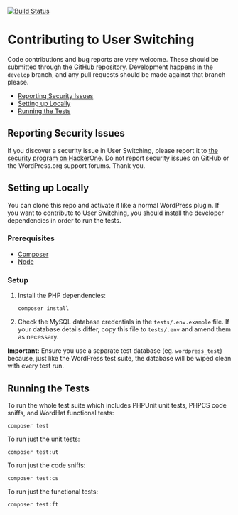 [![Build Status](https://travis-ci.org/johnbillion/user-switching.svg?branch=develop)](https://travis-ci.org/johnbillion/user-switching)

# Contributing to User Switching

Code contributions and bug reports are very welcome. These should be submitted through [the GitHub repository](https://github.com/johnbillion/user-switching). Development happens in the `develop` branch, and any pull requests should be made against that branch please.

* [Reporting Security Issues](#reporting-security-issues)
* [Setting up Locally](#setting-up-locally)
* [Running the Tests](#running-the-tests)

## Reporting Security Issues

If you discover a security issue in User Switching, please report it to [the security program on HackerOne](https://hackerone.com/johnblackbourn). Do not report security issues on GitHub or the WordPress.org support forums. Thank you.

## Setting up Locally

You can clone this repo and activate it like a normal WordPress plugin. If you want to contribute to User Switching, you should install the developer dependencies in order to run the tests.

### Prerequisites

* [Composer](https://getcomposer.org/)
* [Node](https://nodejs.org/)

### Setup

1. Install the PHP dependencies:

       composer install

2. Check the MySQL database credentials in the `tests/.env.example` file. If your database details differ, copy this file to `tests/.env` and amend them as necessary.

**Important:** Ensure you use a separate test database (eg. `wordpress_test`) because, just like the WordPress test suite, the database will be wiped clean with every test run.

## Running the Tests

To run the whole test suite which includes PHPUnit unit tests, PHPCS code sniffs, and WordHat functional tests:

	composer test

To run just the unit tests:

	composer test:ut

To run just the code sniffs:

	composer test:cs

To run just the functional tests:

    composer test:ft
